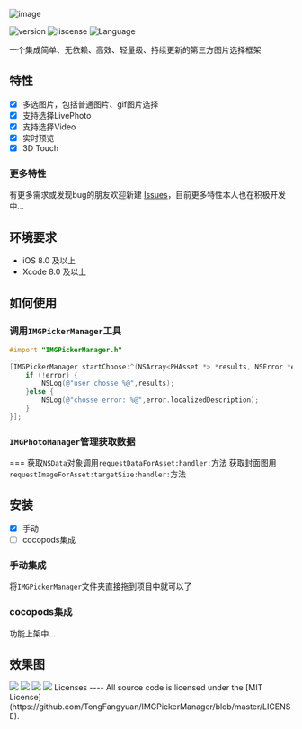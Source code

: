![image](https://github.com/TongFangyuan/IMGPickerManager/blob/master/IMGPickerManager.png)

![version](https://img.shields.io/badge/version-v0.1.0-green.svg)
![liscense](https://img.shields.io/badge/license-MIT-lightgrey.svg)
![Language](https://img.shields.io/badge/Language-%20Objective%20C%20-blue.svg)

一个集成简单、无依赖、高效、轻量级、持续更新的第三方图片选择框架



特性
-----

- [x] 多选图片，包括普通图片、gif图片选择
- [x] 支持选择LivePhoto
- [x] 支持选择Video
- [x] 实时预览
- [x] 3D Touch

### 更多特性

有更多需求或发现bug的朋友欢迎新建 [Issues](https://github.com/TongFangyuan/IMGPickerManager/issues/new)，目前更多特性本人也在积极开发中...


环境要求
----

- iOS 8.0 及以上
- Xcode 8.0 及以上

如何使用
----
### 调用`IMGPickerManager`工具
```objective-c
#import "IMGPickerManager.h"
...
[IMGPickerManager startChoose:^(NSArray<PHAsset *> *results, NSError *error) {
    if (!error) {
        NSLog(@"user chosse %@",results);
    }else {
        NSLog(@"chosse error: %@",error.localizedDescription);
    }
}];
```
### `IMGPhotoManager`管理获取数据
===
获取`NSData`对象调用`requestDataForAsset:handler:`方法
获取封面图用`requestImageForAsset:targetSize:handler:`方法

安装
----

- [x] 手动
- [ ] cocopods集成

### 手动集成
将`IMGPickerManager`文件夹直接拖到项目中就可以了

### cocopods集成
功能上架中...

效果图
------
<img src="https://github.com/TongFangyuan/IMGPickerManager/blob/master/images/2.jpg"/>
<img src="https://github.com/TongFangyuan/IMGPickerManager/blob/master/images/3.jpg"/>
<img src="https://github.com/TongFangyuan/IMGPickerManager/blob/master/images/4.jpg"/>
<img src="https://github.com/TongFangyuan/IMGPickerManager/blob/master/images/1.GIF"/>
Licenses
----
All source code is licensed under the [MIT License](https://github.com/TongFangyuan/IMGPickerManager/blob/master/LICENSE).

